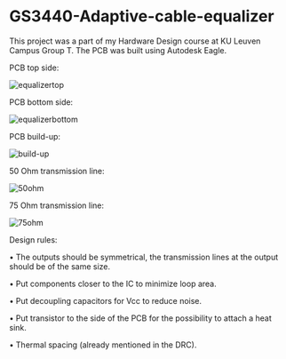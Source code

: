 # GS3440-Adaptive-cable-equalizer
This project was a part of my Hardware Design course at KU Leuven Campus Group T. The PCB was built using Autodesk Eagle.

PCB top side:

![equalizertop](https://github.com/jnematli/Adaptive-cable-equalizer/assets/159630451/9f637634-131e-4b59-bf15-ef1ac5d7d46e)

PCB bottom side:

![equalizerbottom](https://github.com/jnematli/Adaptive-cable-equalizer/assets/159630451/cdf225ae-4bd3-4c93-81c2-00dac73a9153)

PCB build-up:

![build-up](https://github.com/jnematli/Adaptive-cable-equalizer/assets/159630451/ee0155b9-3ddb-42c2-bf79-70c1b82f9679)

50 Ohm transmission line:

![50ohm](https://github.com/jnematli/Adaptive-cable-equalizer/assets/159630451/c35ae1a7-92aa-4136-9f60-a51dc8747b9b)

75 Ohm transmission line:

![75ohm](https://github.com/jnematli/Adaptive-cable-equalizer/assets/159630451/0eb72c0f-7151-4ec8-a544-0889e5ec9637)

Design rules:

•	The outputs should be symmetrical, the transmission lines at the output should be of the same size.

•	Put components closer to the IC to minimize loop area.

•	Put decoupling capacitors for Vcc to reduce noise.

•	Put transistor to the side of the PCB for the possibility to attach a heat sink.

•	Thermal spacing (already mentioned in the DRC).
